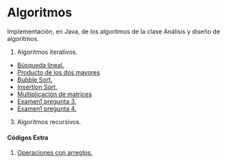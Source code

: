 # Algoritmos

Implementación, en Java, de los algoritmos de la clase Análisis y diseño de algoritmos.

1. Algoritmos iterativos.
- [Búsqueda lineal.](src/main/java/org/examples/t1_intro/Ej01_BusqedaLineal.java)
- [Producto de los dos mayores](src/main/java/org/examples/t1_intro/Ej02_Producto2mayores.java)
- [Bubble Sort.](src/main/java/org/examples/t1_intro/Ej03_BubbleSort.java)
- [Insertion Sort.](src/main/java/org/examples/t1_intro/Ej04_insertionSort.java)
- [Multiplicación de matrices](src/main/java/org/examples/t1_intro/Ej05_matrixMulti.java)
- [Examen1 pregunta 3.](src/main/java/org/examples/t1_intro/Ej06_examen1Preg3.java)
- [Examen1 pregunta 4.](src/main/java/org/examples/t1_intro/Ej07_examen1Preg4.java)

3. Algoritmos recursivos.
 
#### Códigos Extra
1. [Operaciones con arreglos.](src/main/java/org/examples/matrices/OpsMatrices.java)
